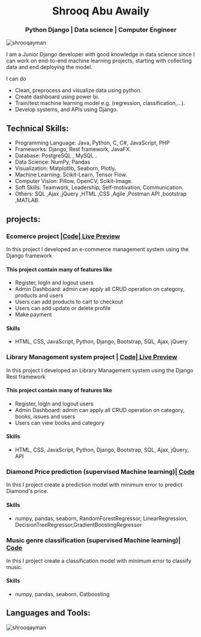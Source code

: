 
<h1 align="center">Shrooq Abu Awaily</h1>
<h3 align="center">Python Django | Data science |  Computer Engineer</h3>

<p align="left"> <img src="https://komarev.com/ghpvc/?username=shrooqayman&label=Profile%20views&color=0e75b6&style=flat" alt="shrooqayman" /> </p>

I am a Junior Django developer with good knowledge in data science since I can work on end-to-end machine learning projects, starting with collecting data and end deploying the model.

I can do
- Clean, preprocess and visualize data using python.
- Create dashboard using power bi.
- Train/test machine learning model e.g. (regression, classification,…).
- Develop systems, and APIs using Django.

## Technical Skills:
- Programming Language: Java, Python, C, C#, JavaScript, PHP 
- Frameworks: Django, Rest framework, JavaFX. 
- Database: PostgreSQL , MySQL . 
- Data Science: NumPy, Pandas
- Visualization: Matplotlib, Seaborn, Plotly.
- Machine Learning: Scikit-Learn, Tensor Flow.
- Computer Vision: Pillow, OpenCV, Scikit-Image.
- Soft Skills: Teamwork, Leadership, Self-motivation, Communication.
- Others: SQL ,Ajax ,jQuery ,HTML ,CSS ,Agile ,Postman API ,bootstrap ,MATLAB.

## projects:
<h3>Ecomerce project |<a href="https://github.com/ShrooqAyman/Ecommerce">Code</a>|<a href="https://github.com/ShrooqAyman/Ecommerce"> Live Preview</a></h3>
<p>In this project I developed an e-commerce management system using the Django framework</p>
<h4>This project contain many of features like</h4>
<ul>
<li>Register, logIn and logout users</li>
<li>Admin Dashboard: admin can apply all CRUD operation on  category, products and users</li>
<li>Users can add products to cart to checkout</li>
<li>Users can add update or delete profile</li>
<li>Make payment</li>
</ul>

<h4>Skills </h4>
<ul>
<li> HTML, CSS, JavaScript, Python, Django, Bootstrap, SQL, Ajax, jQuery</li>
</ul>

<h3>Library Management system project | <a href="https://github.com/ShrooqAyman/LMS---Django-Rest-Framework-">Code</a>|<a href="https://github.com/ShrooqAyman/Ecommerce"> Live Preview</a></h3>
<p>In this project I developed an Library Management system  using the Django Rest framework</p>
<h4>This project contain many of features like</h4>
<ul>
<li>Register, logIn and logout users</li>
<li>Admin Dashboard: admin can apply all CRUD operation on  category, books, issues and users</li>
<li>Users can view books and category</li>
</ul>
<h4>Skills </h4>

<ul>
<li> HTML, CSS, JavaScript, Python, Django, Bootstrap, SQL, Ajax, jQuery, API</li>
</ul>

<h3>Diamond Price prediction (supervised Machine learning)| <a href="https://github.com/ShrooqAyman/Diamonds-Price-Prediction">Code</a></h3>
<p>In this I project create a prediction model with minimum error to predict Diamond's price.</p>
<h4>Skills </h4>

<ul>
 
<li> numpy, pandas, seaborn, RandomForestRegressor, LinearRegression, DecisionTreeRegressor,GradientBoostingRegressor</li>
</ul>
<h3>Music genre classification (supervised Machine learning)| <a href="https://github.com/ShrooqAyman/Music-genre-Classification">Code</a></h3>
<p>In this I project create a classification model with minimum error to classify music.</p>
<h4>Skills </h4>

<ul>
<li> numpy, pandas, seaborn, Catboosting</li>
</ul>


## Languages and Tools:

<p><img align="center" src="https://github-readme-stats.vercel.app/api/top-langs?username=shrooqayman&show_icons=true&locale=en&layout=compact" alt="shrooqayman" /></p>
